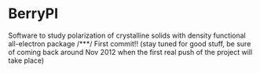 BerryPI
=======

Software to study polarization of crystalline solids with density functional all-electron package
/***/
First commit!! (stay tuned for good stuff, be sure of coming back around Nov 2012 when the first real push of the project will take place)
